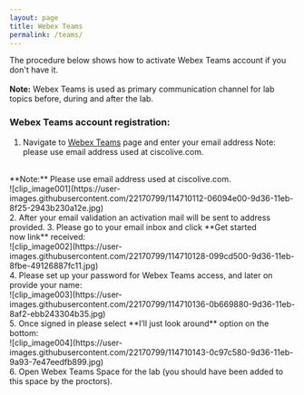 ```yaml
---
layout: page
title: Webex Teams
permalink: /teams/
---
```


The procedure below shows how to activate Webex Teams account if you don't have it.
<br />
<br />
**Note:** Webex Teams is used as primary communication channel for lab topics before, during and after the lab.

### Webex Teams account registration:
1. Navigate to [Webex Teams](https://web.webex.com) page and enter your email address
Note: please use email address used at ciscolive.com.
<br />
**Note:** Please use email address used at ciscolive.com.
<br />
![clip_image001](https://user-images.githubusercontent.com/22170799/114710112-06094e00-9d36-11eb-8f25-2943b230a12e.jpg)
<br />
2. After your email validation an activation mail will be sent to address provided.	
3. Please go to your email inbox and click **Get started now link** received:
<br />
![clip_image002](https://user-images.githubusercontent.com/22170799/114710128-099cd500-9d36-11eb-8fbe-49126887fc11.jpg)
<br />
4. Please set up your password for Webex Teams access, and later on provide your name:
<br />
![clip_image003](https://user-images.githubusercontent.com/22170799/114710136-0b669880-9d36-11eb-8af2-ebb243304b35.jpg)
<br />
5. Once signed in please select **I’ll just look around** option on the bottom:
<br />
![clip_image004](https://user-images.githubusercontent.com/22170799/114710143-0c97c580-9d36-11eb-9a93-7e47eedfb899.jpg)
<br />
6. Open Webex Teams Space for the lab (you should have been added to this space by the proctors).